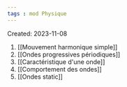 ```yaml
---
tags : mod Physique
---
```

Created: 2023-11-08

1. [[Mouvement harmonique simple]] 
2. [[Ondes progressives périodiques]] 
3. [[Caractéristique d'une onde]]
4. [[Comportement des ondes]]
5. [[Ondes static]] 